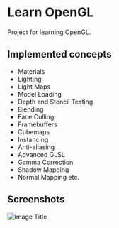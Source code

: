 # Learn OpenGL
Project for learning OpenGL.

## Implemented concepts
- Materials
- Lighting
- Light Maps
- Model Loading
- Depth and Stencil Testing
- Blending
- Face Culling
- Framebuffers
- Cubemaps
- Instancing
- Anti-aliasing
- Advanced GLSL
- Gamma Correction
- Shadow Mapping
- Normal Mapping etc.

## Screenshots
![Image Title](https://github.com/mkorunoski/OpenGL/blob/master/Images/Screenshot.png)

